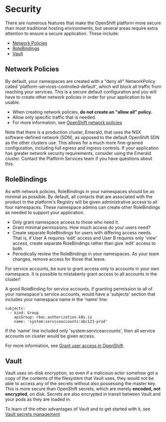 # Security
There are numerous features that make the OpenShift platform more secure than most traditional hosting environments, but several areas require extra attention to ensure a secure application.  These include:
* [Network Policies](#network-policies)
* [RoleBindings](#rolebindings)
* [Vault](#Vault)


## Network Policies
By default, your namespaces are created with a "deny all" NetworkPolicy called 'platform-services-controlled-default', which will block all traffic from reaching your services.  This is a secure default configuration and you will have to create other network policies in order for your application to be usable.
* When creating network policies, **do not create an "allow all" policy.**
* Allow only specific traffic that is needed.
* For more information, see [OpenShift network policies](https://docs.developer.gov.bc.ca/openshift-network-policies/)

Note that there is a production cluster, Emerald, that uses the NSX software-defined network (SDN), as opposed to the default OpenShift SDN as the other clusters use.  This allows for a much more fine-grained configuration, including full egress and ingress controls.  If your application has greater network security requirements, consider using the Emerald cluster.  Contact the Platform Services team if you have questions about this.

## RoleBindings
As with network policies, RoleBindings in your namespaces should be as minimal as possible.  By default, all contacts that are associated with the product in the platform's Registry will be given administrative access to all four namespaces.  These namespace admins can create other RoleBindings as needed to support your application.

* Only grant namespace access to those who need it.
* Grant minimal permissions.  How much access do your users need?
* Create separate RoleBindings for users with differing access needs.  That is, if User A requires 'edit' access and User B requires only 'view' access, create separate RoleBindings rather than give 'edit' access to both.
* Periodically review the RoleBindings in your namespaces.  As your team changes, remove access for those that leave.

For service accounts, be sure to grant access only to accounts in your own namespace.  It is possible to mistakenly grant access to all accounts in the cluster!

A good RoleBinding for service accounts, if granting permission to all of your namespace's service accounts, would have a 'subjects' section that includes your namespace name in the 'name' line:
```
subjects:
  - kind: Group
    apiGroup: rbac.authorization.k8s.io
    name: 'system:serviceaccounts:abc123-prod'
```
If the 'name' line included only 'system:serviceaccounts', then all service accounts on cluster would be given access.

For more information, see [Grant user access in OpenShift](https://docs.developer.gov.bc.ca/grant-user-access-openshift/).

## Vault
Vault uses on-disk encryption, so even if a malicious actor somehow got a copy of the contents of the filesystem that Vault uses, they would not be able to access any of the secrets without also possessing the master key.  This is more secure than OpenShift secrets, which are merely **encoded, not encrypted**, on disk.  Secrets are also encrypted in transit between Vault and your pods as they are loaded in.

To learn of the other advantages of Vault and to get started with it, see [Vault secrets management](https://docs.developer.gov.bc.ca/vault-secrets-management-service/)



